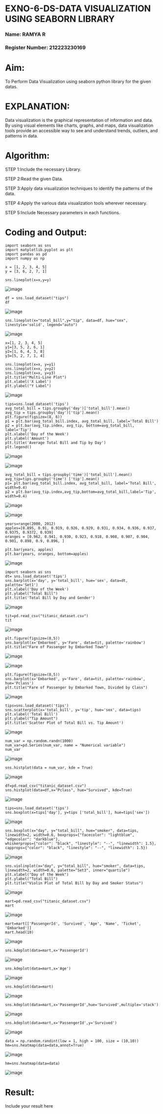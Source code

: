 # EXNO-6-DS-DATA VISUALIZATION USING SEABORN LIBRARY

### Name: RAMYA R
### Register Number: 212223230169

# Aim:
  To Perform Data Visualization using seaborn python library for the given datas.

# EXPLANATION:
Data visualization is the graphical representation of information and data. By using visual elements like charts, graphs, and maps, data visualization tools provide an accessible way to see and understand trends, outliers, and patterns in data.

# Algorithm:
STEP 1:Include the necessary Library.

STEP 2:Read the given Data.

STEP 3:Apply data visualization techniques to identify the patterns of the data.

STEP 4:Apply the various data visualization tools wherever necessary.

STEP 5:Include Necessary parameters in each functions.

# Coding and Output:
```
import seaborn as sns
import matplotlib.pyplot as plt
import pandas as pd
import numpy as np
```

```
x = [1, 2, 3, 4, 5]
y = [3, 6, 2, 7, 1]
```

```
sns.lineplot(x=x,y=y)
```

![image](https://github.com/user-attachments/assets/b4275f1f-0c57-4c2b-83b0-9fe33f3e8342)

```
df = sns.load_dataset("tips")
df
```

![image](https://github.com/user-attachments/assets/f6e2c7dc-2ecf-42d1-8edd-de2537309513)

```
sns.lineplot(x="total_bill",y="tip", data=df, hue="sex", linestyle='solid', legend="auto")
```

![image](https://github.com/user-attachments/assets/1b046b33-5d42-4f35-a24a-63dcf93c31e3)

```
x=[1, 2, 3, 4, 5]
y1=[3, 5, 2, 6, 1]
y2=[1, 6, 4, 3, 8]
y3=[5, 2, 7, 1, 4]
```

```
sns.lineplot(x=x, y=y1)
sns.lineplot(x=x, y=y2)
sns.lineplot(x=x, y=y3)
plt.title("Multi-Line Plot")
plt.xlabel('X Label')
plt.ylabel("Y Label")
```

![image](https://github.com/user-attachments/assets/9c068fd4-5fcb-43f1-b42c-5d01e9c9783a)

```
tips=sns.load_dataset('tips')
avg_total_bill = tips.groupby('day')['total_bill'].mean()
avg_tip = tips.groupby('day')['tip'].mean()
plt.figure(figsize=(8, 6))
p1 = plt.bar(avg_total_bill.index, avg_total_bill, label='Total Bill')
p2 = plt.bar(avg_tip.index, avg_tip, bottom=avg_total_bill, label='Tip')
plt.xlabel('Day of the Week')
plt.ylabel('Amount')
plt.title('Average Total Bill and Tip by Day')
plt.legend()
```

![image](https://github.com/user-attachments/assets/f031a3d6-7150-4ed1-90a2-3215685168bb)

![image](https://github.com/user-attachments/assets/0034f35a-02c6-46ee-b186-733a836f99fc)

```
avg_total_bill = tips.groupby('time')['total_bill'].mean()
avg_tip=tips.groupby('time') ['tip'].mean()
p1= plt.bar(avg_total_bill.index, avg_total_bill, label='Total Bill', width=0.4)
p2 = plt.bar(avg_tip.index,avg_tip,bottom=avg_total_bill,label='Tip', width=0.4)
```

![image](https://github.com/user-attachments/assets/eb7509a8-ba57-4b74-8214-d86f67df1e81)

![image](https://github.com/user-attachments/assets/f6e35835-0823-4479-9d4c-fc3935865128)

```
years=range(2000, 2012)
apples=[0.895, 0.91, 0.919, 0.926, 0.929, 0.931, 0.934, 0.936, 0.937, 0.9375, 0.9372, 0.939]
oranges = [0.962, 0.941, 0.930, 0.923, 0.918, 0.908, 0.907, 0.904, 0.901, 0.898, 0.9, 0.896, ]
```

```
plt.bar(years, apples)
plt.bar(years, oranges, bottom=apples)
```

![image](https://github.com/user-attachments/assets/71bb19f4-00ca-498b-9485-b5780fa28da7)

```
import seaborn as sns
dt= sns.load_dataset('tips')
sns.barplot(x='day', y='total_bill', hue='sex', data=dt, palette='Set1')
plt.xlabel('Day of the Week')
plt.ylabel("Total Bill")
plt.title('Total Bill by Day and Gender')
```

![image](https://github.com/user-attachments/assets/991b52dc-0316-44c4-963d-f1c6195467d5)

```
tit=pd.read_csv("titanic_dataset.csv")
tit
```

![image](https://github.com/user-attachments/assets/2ed50f22-4961-4d32-af43-147b1998b947)

```
plt.figure(figsize=(8,5))
sns.barplot(x='Embarked', y='Fare', data=tit, palette='rainbow')
plt.title("Fare of Passenger by Embarked Town")
```

![image](https://github.com/user-attachments/assets/c8d5abc4-9e74-431d-a3d8-3d2bd8ec720c)

![image](https://github.com/user-attachments/assets/8164e0cd-13bc-4937-aee6-d2f7ca2bddf7)

```
plt.figure(figsize=(8,5))
sns.barplot(x='Embarked', y='Fare', data=tit, palette='rainbow', hue='Pclass')
plt.title("Fare of Passenger by Embarked Town, Divided by Class")
```

![image](https://github.com/user-attachments/assets/0bd4acb1-c856-4003-84eb-3b29dffba43b)

```
tips=sns.load_dataset('tips')
sns.scatterplot(x='total_bill', y='tip', hue='sex', data=tips)
plt.xlabel('Total Bill')
plt.ylabel("Tip Amount")
plt.title('Scatter Plot of Total Bill vs. Tip Amount')
```

![image](https://github.com/user-attachments/assets/f3a9b77d-74c5-4a6a-b075-61bae2d19a63)

```
num_var = np.random.randn(1000)
num_var=pd.Series(num_var, name = "Numerical variable")
num_var
```

![image](https://github.com/user-attachments/assets/baa46404-22d8-42f5-abeb-2d9ba21e39ef)

```
sns.histplot(data = num_var, kde = True)
```

![image](https://github.com/user-attachments/assets/2c1cc438-6832-4f2c-9daa-aebd44f424e5)

```
df=pd.read_csv("titanic_dataset.csv")
sns.histplot(data=df,x="Pclass", hue="Survived", kde=True)
```

![image](https://github.com/user-attachments/assets/1e9128e4-f31e-494f-b122-5d7ff8fe0419)

```
tips=sns.load_dataset('tips')
sns.boxplot(x=tips['day'], y=tips ['total_bill'], hue=tips['sex'])
```

![image](https://github.com/user-attachments/assets/fb9b8027-deb5-4b26-9003-a69cda42c4df)

```
sns.boxplot(x="day", y="total_bill", hue="smoker", data=tips, linewidth=2, width=0.6, boxprops={"facecolor": "lightblue", "edgecolor": "darkblue"},
whiskerprops={"color": "black", "linestyle": "--", "linewidth": 1.5}, capprops={"color": "black", "linestyle": "--", "linewidth": 1.5})
```

![image](https://github.com/user-attachments/assets/1969428e-d06c-45fb-a192-db66772a24fa)

```
sns.violinplot(x="day", y="total_bill", hue="smoker", data=tips, linewidth=2, width=0.6, palette="Set3", inner="quartile")
plt.xlabel("Day of the Week")
plt.ylabel("Total Bill")
plt.title("Violin Plot of Total Bill by Day and Smoker Status")
```

![image](https://github.com/user-attachments/assets/736cd172-2ba6-466e-8796-a1af25d59dc5)

```
mart=pd.read_csv("titanic_dataset.csv")
mart
```

![image](https://github.com/user-attachments/assets/f01ac116-612e-4930-9277-36cdd46318fa)

```
mart=mart[['PassengerId', 'Survived', 'Age', 'Name', 'Ticket', 'Embarked']]
mart.head(10)
```

![image](https://github.com/user-attachments/assets/dc2de28a-b79a-46f2-bc4c-3255d8894f1a)

```
sns.kdeplot(data=mart,x='PassengerId')
```

![image](https://github.com/user-attachments/assets/2de4830c-c4ad-4c62-aced-6993eb7dd6e5)

```
sns.kdeplot(data=mart,x='Age')
```

![image](https://github.com/user-attachments/assets/8ec04612-a157-4fdd-a303-7e2207a300a6)

```
sns.kdeplot(data=mart)
```

![image](https://github.com/user-attachments/assets/08d74171-e795-4db7-9701-5f6b23ed9185)

```
sns.kdeplot(data=mart,x='PassengerId',hue='Survived',multiple='stack')
```

![image](https://github.com/user-attachments/assets/9b038dd1-17b4-4372-b38c-4e9ec8aebbb9)

```
sns.kdeplot(data=mart,x='PassengerId',y='Survived')
```

![image](https://github.com/user-attachments/assets/97e21c4c-287e-4809-845a-aba8122815bb)

```
data = np.random.randint(low = 1, high = 100, size = (10,10))
hm=sns.heatmap(data=data,annot=True)
```

![image](https://github.com/user-attachments/assets/80ab6c32-d34b-4560-8c65-4262994ba4ff)

```
hm=sns.heatmap(data=data)
```
![image](https://github.com/user-attachments/assets/3359be20-e995-41ef-82e5-1a120f80b7af)


# Result:
 Include your result here
